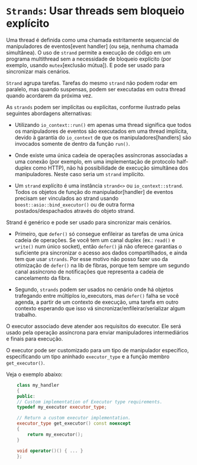 # ``Strands``: Usar threads sem bloqueio explícito

Uma thread é definida como uma chamada estritamente sequencial de manipuladores de eventos[event handler] (ou seja, nenhuma chamada simultânea). O uso de `strand` permite a execução de código em um programa multithread sem a necessidade de bloqueio explícito (por exemplo, usando `mutex`[exclusão mútua]). E pode ser usado para sincronizar mais cenários.


`Strand` agrupa tarefas. Tarefas do mesmo `strand` não podem rodar em paralelo, mas quando suspensas, podem ser executadas em outra thread quando acordarem da próxima vez.

As `strands` podem ser implícitas ou explícitas, conforme ilustrado pelas seguintes abordagens alternativas:

* Utilizando `io_context::run()` em apenas uma thread significa que todos os manipuladores de eventos são executados em uma thread implícita, devido à garantia do `io_context` de que os manipuladores[handlers] são invocados somente de dentro da função `run()`.

* Onde existe uma única cadeia de operações assíncronas associadas a uma conexão (por exemplo, em uma implementação de protocolo half-duplex como HTTP), não há possibilidade de execução simultânea dos manipuladores. Neste caso seria um `strand` implícito.

* Um `strand` explícito é uma instância `strand<>` ou `io_context::strand`. Todos os objetos de função do manipulador[handler] de eventos precisam ser vinculados ao strand usando `boost::asio::bind_executor()` ou de outra forma postados/despachados através do objeto strand.

Strand é genérico e pode ser usado para sincronizar mais cenários.

* Primeiro, que `defer()` só consegue enfileirar as tarefas de uma única cadeia de operações. Se você tem um canal duplex (ex.: `read()` e `write()` num único socket), então `defer()` já não oferece garantias o suficiente pra sincronizar o acesso aos dados compartilhados, e ainda tem que usar `strands`. Por esse motivo não posso fazer uso da otimização de `defer()` na lib de fibras, porque tem sempre um segundo canal assíncrono de notificações que representa a cadeia de cancelamento da fibra.

* Segundo, `strands` podem ser usados no cenário onde há objetos trafegando entre múltiplos io_executors, mas `defer()` falha se você agenda, a partir de um contexto de execução, uma tarefa em outro contexto esperando que isso vá sincronizar/enfileirar/serializar algum trabalho.

O executor associado deve atender aos requisitos do executor. Ele será usado pela operação assíncrona para enviar manipuladores intermediários e finais para execução.

O executor pode ser customizado para um tipo de manipulador específico, especificando um tipo aninhado `executor_type` e a função membro `get_executor()`.

Veja o exemplo abaixo:

```cpp
    class my_handler
    {
    public:
    // Custom implementation of Executor type requirements.
    typedef my_executor executor_type;

    // Return a custom executor implementation.
    executor_type get_executor() const noexcept
    {
        return my_executor();
    }

    void operator()() { ... }
    };
```